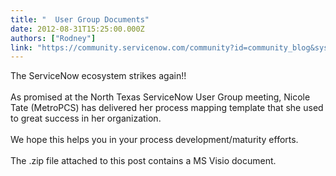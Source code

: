 ```yaml
---
title: "  User Group Documents"
date: 2012-08-31T15:25:00.000Z
authors: ["Rodney"]
link: "https://community.servicenow.com/community?id=community_blog&sys_id=838c6ae1dbd0dbc01dcaf3231f961900"
---
```

<p>The ServiceNow ecosystem strikes again!!<br /><br />As promised at the North Texas ServiceNow User Group meeting, Nicole Tate (MetroPCS) has delivered her process mapping template that she used to great success in her organization.<br /><br />We hope this helps you in your process development/maturity efforts.<br /><br />The .zip file attached to this post contains a MS Visio document.</p>